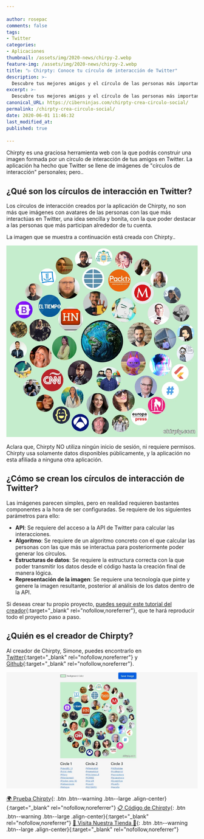 ```yaml
---

author: rosepac
comments: false
tags:
- Twitter
categories:
- Aplicaciones
thumbnail: /assets/img/2020-news/chirpy-2.webp
feature-img: /assets/img/2020-news/chirpy-2.webp
title: "▷ Chirpty: Conoce tu círculo de interacción de Twitter"
description: >-
  Descubre tus mejores amigos y el círculo de las personas más importantes con relación a tu actividad de Twitter.
excerpt: >-
  Descubre tus mejores amigos y el círculo de las personas más importantes con relación a tu actividad de Twitter.
canonical_URL: https://ciberninjas.com/chirpty-crea-circulo-social/
permalink: /chirpty-crea-circulo-social/
date: 2020-06-01 11:46:32
last_modified_at: 
published: true

---
```


Chirpty es una graciosa herramienta web con la que podrás construir una imagen formada por un círculo de interacción de tus amigos en Twitter. La aplicación ha hecho que Twitter se llene de imágenes de "círculos de interacción" personales; pero..

## **¿Qué son los círculos de interacción en Twitter?**

Los círculos de interacción creados por la aplicación de Chirpty, no son más que imágenes con avatares de las personas con las que más interactúas en Twitter, una idea sencilla y bonita, con la que poder destacar a las personas que más participan alrededor de tu cuenta.

La imagen que se muestra a continuación está creada con Chirpty..

![Círculo de interacción Chirpty creado desde la cuenta Ciberninjas](/assets/img/2020-news/chirpy-1.webp "Círculo de interacción Chirpty creado desde la cuenta Ciberninjas")

Aclara que, Chirpty NO utiliza ningún inicio de sesión, ni requiere permisos. Chirpty usa solamente datos disponibles públicamente, y la aplicación no esta afiliada a ninguna otra aplicación.

## **¿Cómo se crean los círculos de interacción de Twitter?**

Las imágenes parecen simples, pero en realidad requieren bastantes componentes a la hora de ser configuradas. Se requiere de los siguientes parámetros para ello:

- **API**: Se requiere del acceso a la API de Twitter para calcular las interacciones.
- **Algoritmo**: Se requiere de un algoritmo concreto con el que calcular las personas con las que más se interactua para posteriormente poder generar los círculos.
- **Estructuras de datos**: Se requiere la estructura correcta con la que poder transmitir los datos desde el código hasta la creación final de manera lógica.
- **Representación de la imagen**: Se requiere una tecnología que pinte y genere la imagen resultante, posterior al análisis de los datos dentro de la API.

Si deseas crear tu propio proyecto, [puedes seguir este tutorial del creador](https://blog.hackertyper.net/post/twitter-interaction-circles-guide/){:target="_blank" rel="nofollow,noreferrer"}, que te hará reproducir todo el proyecto paso a paso.

## **¿Quién es el creador de Chirpty?**

Al creador de Chirpty, Simone, puedes encontrarlo en [Twitter](https://twitter.com/Duiker101){:target="_blank" rel="nofollow,noreferrer"} y [Github](https://github.com/duiker101){:target="_blank" rel="nofollow,noreferrer"}.

![Descubre tus mejores amigos y el círculo de las personas más importantes con relación a tu actividad de Twitter.](/assets/img/2020-news/chirpy-2.webp "Descubre tus mejores amigos y el círculo de las personas más importantes con relación a tu actividad de Twitter.")

[🌍 Prueba Chirpty](https://chirpty.com/){: .btn .btn--warning .btn--large .align-center}{:target="_blank" rel="nofollow,noreferrer"}
[📋 Código de Chirpty](https://github.com/duiker101/twitter-interaction-circles){: .btn .btn--warning .btn--large .align-center}{:target="_blank" rel="nofollow,noreferrer"}
[🎁 Visita Nuestra Tienda 🎁](https://www.amazon.es/shop/cibercursos){: .btn .btn--warning .btn--large .align-center}{:target="_blank" rel="nofollow,noreferrer"}
